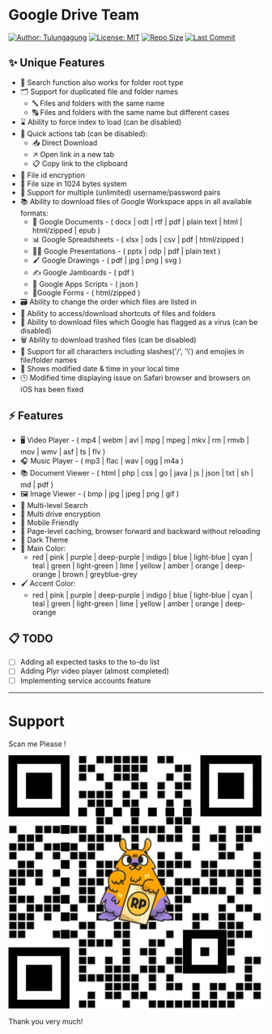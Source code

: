 # Google Drive Team

[![Author: Tulungagung](https://img.shields.io/badge/Author-tulungagung-blue.svg)](https://github.com/tulungagung)
[![License: MIT](https://img.shields.io/badge/License-MIT-green.svg)](https://opensource.org/licenses/MIT)
[![Repo Size](https://img.shields.io/github/repo-size/tulungagung/drive?color=2fc29d&label=Repo%20Size)]()
[![Last Commit](https://img.shields.io/github/last-commit/tulungagung/drive?label=Last%20Commit)]()

## ✨ Unique Features

- 🔎 Search function also works for folder root type
- 🗂️ Support for duplicated file and folder names
   - 🔤 Files and folders with the same name
   - 🔠 Files and folders with the same name but different cases
- ⌛ Ability to force index to load (can be disabled)
- 🚀 Quick actions tab (can be disabled):
   - 📥 Direct Download
   - ↗️ Open link in a new tab
   - 📋 Copy link to the clipboard
- 🔐 File id encryption
- 🔢 File size in 1024 bytes system
- 👥 Support for multiple (unlimited) username/password pairs
- 📚 Ability to download files of Google Workspace apps in all available formats:
   - 📘 Google Documents - ( docx | odt | rtf | pdf | plain text | html | html/zipped | epub )
   - 📊 Google Spreadsheets - ( xlsx | ods | csv | pdf | html/zipped )
   - 👨‍🏫 Google Presentations - ( pptx | odp | pdf | plain text )
   - 🖌 Google Drawings - ( pdf | jpg | png | svg )
   - ✍ Google Jamboards - ( pdf )
   - 📜 Google Apps Scripts - ( json )
   - 📃Google Forms - ( html/zipped )
- 🗃️ Ability to change the order which files are listed in
- 📂 Ability to access/download shortcuts of files and folders
- 🦠 Ability to download files which Google has flagged as a virus (can be disabled)
- 🗑️ Ability to download trashed files (can be disabled)
- 🔡 Support for all characters including slashes('/', '\\') and emojies in file/folder names
- 📅 Shows modified date & time in your local time
- 🕒 Modified time displaying issue on Safari browser and browsers on iOS has been fixed

## ⚡ Features

- 🖥 Video Player - ( mp4 | webm | avi | mpg | mpeg | mkv | rm | rmvb | mov | wmv | asf | ts | flv )
- 🎧 Music Player - ( mp3 | flac | wav | ogg | m4a )
- 📚 Document Viewer - ( html | php | css | go | java | js | json | txt | sh | md | pdf )
- 🖼️ Image Viewer - ( bmp | jpg | jpeg | png | gif )
- 🔎 Multi-level Search
- 🔐 Multi drive encryption
- 📱 Mobile Friendly
- 💾 Page-level caching, browser forward and backward without reloading
- 🧥 Dark Theme
- 🎨 Main Color:
   - red | pink | purple | deep-purple | indigo | blue | light-blue |
     cyan | teal | green | light-green | lime | yellow | amber | orange |
     deep-orange | brown | greyblue-grey
- 🖌 Accent Color:
   - red | pink | purple | deep-purple | indigo | blue | light-blue | cyan | teal | green | light-green | lime | yellow | amber | orange | deep-orange

## 📋 TODO
 - [ ] Adding all expected tasks to the to-do list
 - [ ] Adding Plyr video player (almost completed)
 - [ ] Implementing service accounts feature

---

# Support

Scan me Please !

[![Saweria](assets/images/saweria-qrcode.jpg)](https://saweria.co/candro)

Thank you very much!
